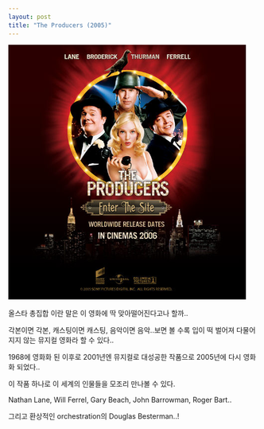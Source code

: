 ```yaml
---
layout: post
title: "The Producers (2005)"
---
```


![image](/assets/images/31aafa97030ef31efd52b00c2e6f21a3.jpg)

올스타 총집합 이란 말은 이 영화에 딱 맞아떨어진다고나 할까..

각본이면 각본, 캐스팅이면 캐스팅, 음악이면 음악..보면 볼 수록 입이 떡 벌어져 다물어지지 않는 뮤지컬 영화라 할 수 있다..

1968에 영화화 된 이후로 2001년엔 뮤지컬로 대성공한 작품으로 2005년에 다시 영화화 되었다..

이 작품 하나로 이 세계의 인물들을 모조리 만나볼 수 있다.

Nathan Lane, Will Ferrel, Gary Beach, John Barrowman, Roger Bart..

그리고 환상적인 orchestration의 Douglas Besterman..!


